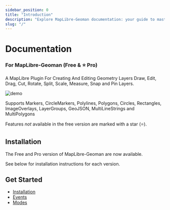 ```yaml
---
sidebar_position: 0
title: "Introduction"
description: "Explore MapLibre-Geoman documentation: your guide to mastering this powerful geo-editing tool. Dive into tutorials, code snippets, API references and more."
slug: "/"
---
```


# Documentation

### For MapLibre-Geoman (Free & ⭐ Pro)

A MapLibre Plugin For Creating And Editing Geometry Layers
Draw, Edit, Drag, Cut, Rotate, Split, Scale, Measure, Snap and Pin Layers.

![demo](/img/geoman-maplibre-demo.png)

Supports Markers, CircleMarkers, Polylines, Polygons, Circles, Rectangles, ImageOverlays, LayerGroups, GeoJSON, MultiLineStrings and MultiPolygons

Features _not_ available in the free version are marked with a star (⭐).

## Installation

The Free and Pro version of MapLibre-Geoman are now available.

See below for installation instructions for each version.

## **Get Started**

- [Installation](/docs/basics)
- [Events](/docs/events)
- [Modes](/docs/mode-switching)
